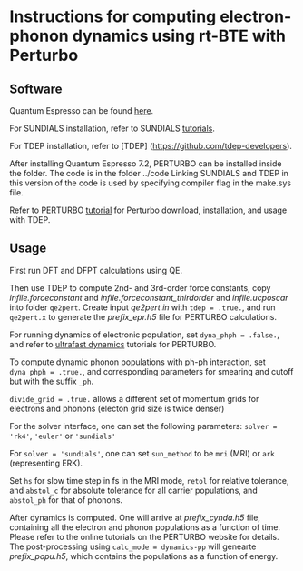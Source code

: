 # Instructions for computing electron-phonon dynamics using rt-BTE with Perturbo

## Software 
Quantum Espresso can be found [here](https://www.quantum-espresso.org).

For SUNDIALS installation, refer to SUNDIALS [tutorials](https://computing.llnl.gov/projects/sundials).

For TDEP installation, refer to [TDEP] (https://github.com/tdep-developers).

After installing Quantum Espresso 7.2, PERTURBO can be installed inside the folder. The code is in the folder ../code
Linking SUNDIALS and TDEP in this version of the code is used by specifying compiler flag in the make.sys file.

Refer to PERTURBO [tutorial](https://perturbo-code.github.io) for Perturbo download, installation, and usage with TDEP.

## Usage
First run DFT and DFPT calculations using QE.

Then use TDEP to compute 2nd- and 3rd-order force constants, copy _infile.forceconstant_ and _infile.forceconstant_thirdorder_ and _infile.ucposcar_ into folder `qe2pert`. Create input _qe2pert.in_ with `tdep = .true.`, and run `qe2pert.x` to generate the _prefix_epr.h5_ file for PERTURBO calculations.

For running dynamics of electronic population, set `dyna_phph = .false.`, and refer to [ultrafast dynamics](https://perturbo-code.github.io/mydoc_dynamics.html) tutorials for PERTURBO. 

To compute dynamic phonon populations with ph-ph interaction, set `dyna_phph = .true.`, and corresponding parameters for smearing and cutoff but with the suffix `_ph`.

`divide_grid = .true.` allows a different set of momentum grids for electrons and phonons (electon grid size is twice denser)

For the solver interface, one can set the following parameters:
`solver = 'rk4'`, `'euler'` or `'sundials'`

For `solver = 'sundials'`, one can set `sun_method` to be `mri` (MRI) or `ark` (representing ERK). 

Set `hs` for slow time step in fs in the MRI mode, `retol` for relative tolerance, and `abstol_c` for absolute tolerance for all carrier populations, and `abstol_ph` for that of phonons.

After dynamics is computed. One will arrive at _prefix_cynda.h5_ file, containing all the electron and phonon populations as a function of time. Please refer to the online tutorials on the PERTURBO website for details. The post-processing using `calc_mode = dynamics-pp` will genearte _prefix_popu.h5_, which contains the populations as a function of energy.

